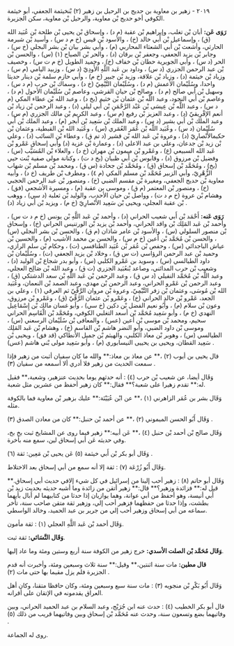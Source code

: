 ٢٠١٩ - زهير بن معاوية بن حديج بن الرحيل بن زهير (٢) بْنخيثمة الجعفي، أبو خيثمة الكوفي أخو حديج بْن معاوية، والرحيل بْن معاوية، سكن الجزيرة.

**رَوَى عَن:** أبان بْن تغلب، وإبراهيم بْن عقبة (م د) ، وإسحاق بْن يحيى بْن طلحة بْن عُبَيد الله (ق) ، وإسماعيل بْن أَبي خالد (خ) ، والأسود بْن قيس (خ م د س) ، وأسيد بْن شبرمة الحارثي، وأشعث بْن أَبي الشعثاء المحاربي (م) ، وأبي بشر بيان بْن بشر البجلي (خ س) ، وجابر بْن يزيد الجعفي، وجعفر بْن برقان (د) ، والحر بْن الصياح (١) (س) ، والحسن بْن الحر (د س) ، وأبي الجويرية حطان بْن خفاف (خ) ، وحميد الطويل (خ م ت س) ، وخصيف بْن عبد الرحمن الجزري (د س) ، وداود بن عَبد اللَّهِ الأَودِيّ (د س) ، وزبيد اليامي (م س) ، وزياد بْن خيثمة (د) ، وزياد بْن علاقة، وزيد بْن جبير (خ م) ، وأبي حازم سلمة بْن دينار حديثا واحدا، وسُلَيْمان الأعمش (م د) ، وسُلَيْمان التَّيْمِيّ (خ د) ، وسماك بْن حرب (م د س) ، وسهيل بْن أَبي صالح (م د) ، وصالح بْن حيان القرشي، وعاصم بْن سُلَيْمان الأحول (م د) ، وعاصم بْن أَبي النجود، وعبد اللَّه بْن عثمان بْن خثيم (بخ د) ، وعبد الله بْن عطاء المكي (م د س) ، وعبد اللَّه بْن عِيسَى بْن عَبْد الرَّحْمَنِ بْن أَبي ليلى (د) ، وعبد الرحمن بْن زياد بْن أنعم الإفْرِيقيّ (د) ، وعبد العزيز بْن رفيع (م س) ، وعبد الكريم بْن مالك الجزري (م س) ، وعبد الملك بْن أَبي بشير (د س) ، وعبد الملك بْن سَعِيد بْن أبجر (م) ، وعبد الملك بْن أَبي سُلَيْمان (د س) ، وعُبَيد اللَّه بْن عُمَر العُمَري (س) ، وعُبَيد الله بْن القبطية، وعثمان بْن حكيمالأَنْصارِيّ (د) ، وعروة بْن عَبد الله بْن قشير (د تم ق) ، وعطاء بْن السائب (د) ، وعلي بْن زيد بْن جدعان، وعلي بن عبد الاعلى (د) ، وعمارة بْن غزية (د) وأبي إسحاق عَمْرو بْن عَبد الله السبيعي (ع) ، وعَمْرو بْن ميمون بْن مهران (خ د) ، والعلاء بْن المُسَيَّب (س) ، وفضيل بْن مرزوق (د) ، وقابوس بْن أَبي ظبيان (بخ د ت) ، وكنانة مولى صفية بْنت حيي (بخ) ، ومُحَمَّد بْن إسحاق (ق) ، ومُحَمَّد بْن جحادة (س ق) ، ومحمد بْن مسلم بْن شهاب الزُّهْرِيّ، وأبي الزبير مُحَمَّد بْن مسلم المكي (م ٤) ، ومطرف بْن طريف (خ د) ، وأبيه معاوية بْن حديج الجعفي، ومغيرة بْن مقسم الضبي (خ) ، ومنصور بْن عبد الرحمن الحجبي (خ) ، ومنصور بْن المعتمر (م ق) ، وموسى بن عقبة (م) ، ومسيرة الأشجعي (فق) ، وهشام بْن عروة (خ م د ت) ، وواصل بْن حيان الأحدب، والوليد بْن ثعلبة (د سي) ، ووهب بْن عقبة العجلي، ويحيى بْن سَعِيد الأَنْصارِيّ (خ م) ، ويزيد بْن أَبي زياد (د) .

**رَوَى عَنه:** أَحْمَد بْن أَبي شعيب الحراني (د) ، وأحمد بْن عَبد اللَّهِ بْن يونس (خ م د ت س) ، وأحمد بْن عَبد المَلِك بْن واقد الحراني، وأحمد بْن يزيد بْن الورتنيس الحراني (خ) ، وإسحاق بْن منصور السلولي (س) ، والأسود بْن عامر شاذان (م ق) ، والحسن بْن بشر البجلي (س) ، والحسن بْن مُحَمَّد بْن أعين (خ م س) ، والحسن بن محمد الأشيب (م) ، والحسين بْن عياش الباجدائي (س) ، وحفص بْن عُمَر بْن عُبَيد الطنافسي (ت) ، وحكام بْن سلم الرازي، وحميد بْن عبد الرحمن الرؤاسي (ت س ق) ، وخلاد بْن يزيد الجعفي (ت) ، وسُلَيْمان بْن داود الطيالسي (س) ، وسويد بن عَمْرو الكلبي (س) ، وأبو بدر شجاع بْن الوليد (د) ، وشعيب بْن حرب المدائني، وصاعد بْنعُبَيد الجزري (ت ق) ، وعبد الله بْن صَالِح العجلي، وعبد اللَّه بْن مُحَمَّد النفيلي (د س ق) ، وعبد الرحمن بْن عَبد اللَّهِ بْن سعد الدشتكي (ق) ، وعبد الرحمن بْن عَمْرو الحراني، وعبد الرحمن بْن مهدي، وعبد الصمد بْن النعمان، وعُبَيد الله بْن مُوسَى، وعثمان بْن زفر التَّيْمِيّ، وعروة بْن مروان الرَّقِّيّ ثم العرقي (١) ، وعلي بن الجعد، عَمْرو بْن خالد الحراني (خ) ، وعَمْرو بْن عثمان الرَّقِّيّ (ق) ، وعَمْرو بْن مرزوق، وعون بْن سلام (م) ، وأَبُو نعيم الفضل بْن دكين (خ سي) ، وأبو غسان مالك بْن إِسْمَاعِيل النهدي (خ م) ، وأبو سَعِيد مُحَمَّد بْن أسعد التغلبي الكوفي، ومُحَمَّد بْن الْقَاسِم الحراني سحيم، ومحمد بْن موسى بْن أعين (عس) ، والمعافى بْن سُلَيْمان الرسعني (س) ، وموسى بْن داود الضبي، وأبو النضر هاشم بْن القاسم (خ) ، وهشام بْن عَبد المَلِك الطيالسي (س) ، وهوبر بْن معاذ الكلبي، والهيثم بْن جميل الأنطاكي (قد فق) ، ويحيى بْن سَعِيد القطان، ويحيى بن يحييى النيسابوري (م) ، وأبو سَعِيد مولى بْني هاشم (عس) .

قال يحيى بن أيوب (٢) ،** عن معاذ بن معاذ:** والله ما كان سفيان أثبت من زهير فإذا سمعت الحديث من زهير فلا أدري ألا أسمعه من سفيان (٣) .

وَقَال أيضا، عن شعيب بْن حرب (٤) : أنه حدثهم يوما بحديث عنزهير، وشعبة،** فقيل له:** تقدم زهيرا على شعبة؟** فقال:** كان زهير أحفظ من عشرين مثل شعبة.

وَقَال بشر بن عُمَر الزاهرني (١) ،** عن ابْن عُيَيْنَة:** عليك بزهير بْن معاوية فما بالكوفة مثله.

وَقَال أَبُو الحسن الميموني (٢) ،** عن أحمد بْن حنبل:** كان من معادن الصدق (٣) .

وَقَال صالح بْن أحمد بْن حنبل (٤) ،** عَن أبيه:** زهير فيما روى عن المشايخ ثبت بخ بخ، وفي حديثه عَن أبي إسحاق لين، سمع منه بأخرة.

وَقَال أبو بكر بْن أَبي خيثمة (٥) عَن يحيى بْن مَعِين: ثقة (٦) .

وَقَال أَبُو زُرْعَة (٧) : ثقة إلا أنه سمع من أبي إسحاق بعد الاختلاط.

وَقَال أبو حاتم (٨) : زهير أحب إلينا من إسرائيل في كل شيء إلافي حديث أبي إسحاق.** قيل له:** فزائدة وزهير؟** قال:** زهير أتقن من زائدة وما أشبه حديثه بحديث زيد بْن أَبي أنيسة، وهو أحفظ من أبي عوانة، وهما يوازيان إذا حدثا من كتابيهما لم أبال بأيهما بطشت، وإذا حدثا من حفظهما فزهير أحب إلي، وزهير ثقة متقن صاحب سنة، تأخر سماعه من أبي إسحاق وزهير أحب إلي من جرير بن عبد الحميد، وخالد الواسطي.

وَقَال أحمد بْن عَبد اللَّهِ العجلي (١) : ثقة مأمون.

**وَقَال النَّسَائي:** ثقة ثبت.

**وَقَال مُحَمَّد بْن الصلت الأسدي:** خرج زهير من الكوفة سنة أربع وستين ومئة وما عاد إليها.

**قال مطين:** مات سنة اثنتين،** وقيل:** سنة ثلاث وسبعين ومئة، وأخبرت أنه قدم الجزيرة فلم يزل مقيما بها حتى مات (٢) .

وَقَال أَبُو بَكْرِ بْن منجويه (٣) : مات سنة سبع وسبعين ومئة، وكان حافظا متقنا، وكان أهل العراق يقدمونه في الإتقان على أقرانه.

قال أبو بكر الخطيب (٤) : حدث عنه ابن جُرَيْج، وعبد السلام بن عبد الحميد الحراني، وبين وفاتيهما بضع وتسعون سنة، وحدث عنه مُحَمَّد بْن إسحاق وبين وفاتيهما قريب من ذلك (٥) .

روى له الجماعة.